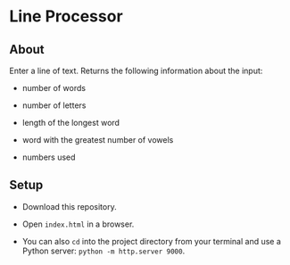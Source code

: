 Line Processor
==============

About
-----
Enter a line of text. Returns the following information about the input:

* number of words

* number of letters

* length of the longest word

* word with the greatest number of vowels

* numbers used

Setup
-----

* Download this repository.

* Open `index.html` in a browser.

* You can also `cd` into the project directory from your terminal and use a Python server: `python -m http.server 9000`.
